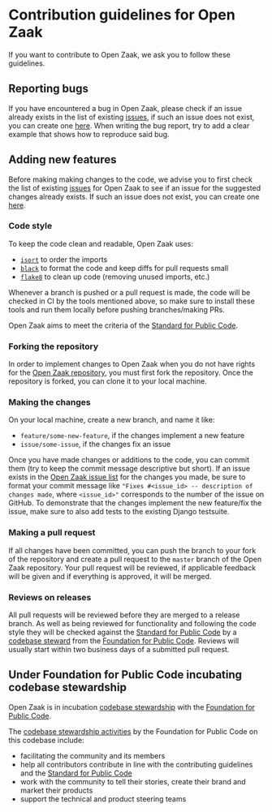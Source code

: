 # Contribution guidelines for Open Zaak

If you want to contribute to Open Zaak, we ask you to follow these guidelines.

## Reporting bugs
If you have encountered a bug in Open Zaak, please check if an issue already exists in the list of existing [issues](https://github.com/open-zaak/open-zaak/issues), if such an issue does not exist, you can create one [here](https://github.com/open-zaak/open-zaak/issues/new/choose). When writing the bug report, try to add a clear example that shows how to reproduce said bug.

## Adding new features
Before making making changes to the code, we advise you to first check the list of existing [issues](https://github.com/open-zaak/open-zaak/issues) for Open Zaak to see if an issue for the suggested changes already exists. If such an issue does not exist, you can create one [here](https://github.com/open-zaak/open-zaak/issues/new/choose).

### Code style
To keep the code clean and readable, Open Zaak uses:
- [`isort`](https://github.com/timothycrosley/isort) to order the imports
- [`black`](https://github.com/psf/black) to format the code and keep diffs for pull requests small
- [`flake8`](https://github.com/PyCQA/flake8) to clean up code (removing unused imports, etc.)

Whenever a branch is pushed or a pull request is made, the code will be checked in CI by the tools mentioned above, so make sure to install these tools and run them locally before pushing branches/making PRs.

Open Zaak aims to meet the criteria of the [Standard for Public Code](https://standard.publiccode.net).

### Forking the repository
In order to implement changes to Open Zaak when you do not have rights for the [Open Zaak repository](https://github.com/open-zaak/open-zaak), you must first fork the repository. Once the repository is forked, you can clone it to your local machine.

### Making the changes
On your local machine, create a new branch, and name it like:
- `feature/some-new-feature`, if the changes implement a new feature
- `issue/some-issue`, if the changes fix an issue

Once you have made changes or additions to the code, you can commit them (try to keep the commit message descriptive but short). If an issue exists in the [Open Zaak issue list](https://github.com/open-zaak/open-zaak/issues/) for the changes you made, be sure to format your commit message like `"Fixes #<issue_id> -- description of changes made`, where `<issue_id>"` corresponds to the number of the issue on GitHub. To demonstrate that the changes implement the new feature/fix the issue, make sure to also add tests to the existing Django testsuite.

### Making a pull request
If all changes have been committed, you can push the branch to your fork of the repository and create a pull request to the `master` branch of the Open Zaak repository. Your pull request will be reviewed, if applicable feedback will be given and if everything is approved, it will be merged.

### Reviews on releases

All pull requests will be reviewed before they are merged to a release branch. As well as being reviewed for functionality and following the code style they will be checked against the [Standard for Public Code](https://standard.publiccode.net) by a [codebase steward](https://publiccode.net/codebase-stewardship/) from the [Foundation for Public Code](https://publiccode.net). Reviews will usually start within two business days of a submitted pull request.

## Under Foundation for Public Code incubating codebase stewardship

Open Zaak is in incubation [codebase stewardship](https://publiccode.net/codebase-stewardship/) with the [Foundation for Public Code](https://publiccode.net).

The [codebase stewardship activities](https://about.publiccode.net/activities/codebase-stewardship/activities.html) by the Foundation for Public Code on this codebase include:

* facilitating the community and its members
* help all contributors contribute in line with the contributing guidelines and the [Standard for Public Code](https://standard.publiccode.net/)
* work with the community to tell their stories, create their brand and market their products
* support the technical and product steering teams

